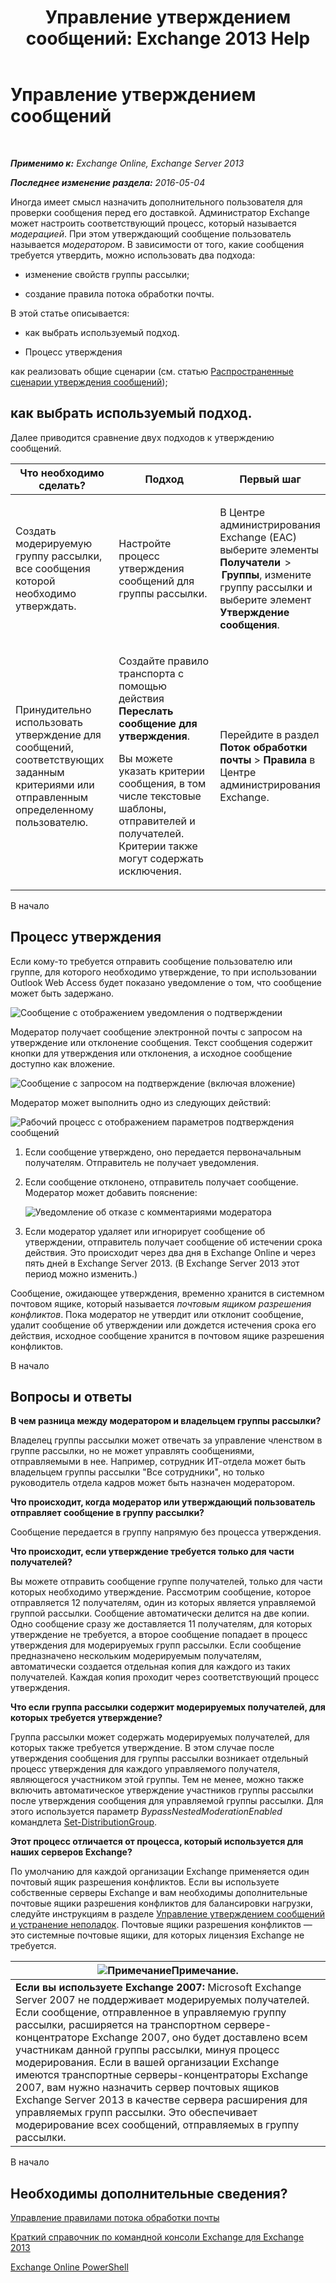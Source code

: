 ﻿---
title: 'Управление утверждением сообщений: Exchange 2013 Help'
TOCTitle: Управление утверждением сообщений
ms:assetid: 43a89f71-8002-4cb0-b3c8-1c2b2597f227
ms:mtpsurl: https://technet.microsoft.com/ru-ru/library/Dd297936(v=EXCHG.150)
ms:contentKeyID: 50487924
ms.date: 04/30/2018
mtps_version: v=EXCHG.150
ms.translationtype: HT
---

# Управление утверждением сообщений

 

_**Применимо к:** Exchange Online, Exchange Server 2013_

_**Последнее изменение раздела:** 2016-05-04_

Иногда имеет смысл назначить дополнительного пользователя для проверки сообщения перед его доставкой. Администратор Exchange может настроить соответствующий процесс, который называется *модерацией*. При этом утверждающий сообщение пользователь называется *модератором*. В зависимости от того, какие сообщения требуется утвердить, можно использовать два подхода:

  - изменение свойств группы рассылки;

  - создание правила потока обработки почты.

В этой статье описывается:

  - как выбрать используемый подход.

  - Процесс утверждения

как реализовать общие сценарии (см. статью [Распространенные сценарии утверждения сообщений](common-message-approval-scenarios-exchange-2013-help.md));

## как выбрать используемый подход.

Далее приводится сравнение двух подходов к утверждению сообщений.


<table>
<colgroup>
<col style="width: 33%" />
<col style="width: 33%" />
<col style="width: 33%" />
</colgroup>
<thead>
<tr class="header">
<th>Что необходимо сделать?</th>
<th>Подход</th>
<th>Первый шаг</th>
</tr>
</thead>
<tbody>
<tr class="odd">
<td><p>Создать модерируемую группу рассылки, все сообщения которой необходимо утверждать.</p></td>
<td><p>Настройте процесс утверждения сообщений для группы рассылки.</p></td>
<td><p>В Центре администрирования Exchange (EAC) выберите элементы <strong>Получатели </strong> &gt; <strong> Группы</strong>, измените группу рассылки и выберите элемент <strong>Утверждение сообщения</strong>.</p></td>
</tr>
<tr class="even">
<td><p>Принудительно использовать утверждение для сообщений, соответствующих заданным критериями или отправленным определенному пользователю.</p></td>
<td><p>Создайте правило транспорта с помощью действия <strong>Переслать сообщение для утверждения</strong>.</p>
<p>Вы можете указать критерии сообщения, в том числе текстовые шаблоны, отправителей и получателей. Критерии также могут содержать исключения.</p></td>
<td><p>Перейдите в раздел <strong>Поток обработки почты</strong> &gt; <strong>Правила</strong> в Центре администрирования Exchange.</p></td>
</tr>
</tbody>
</table>


В начало

## Процесс утверждения

Если кому-то требуется отправить сообщение пользователю или группе, для которого необходимо утверждение, то при использовании Outlook Web Access будет показано уведомление о том, что сообщение может быть задержано.

![Сообщение с отображением уведомления о подтверждении](images/Dd297936.80e2e5f1-0a1e-4c37-9076-794581155405(EXCHG.150).png "Сообщение с отображением уведомления о подтверждении")

Модератор получает сообщение электронной почты с запросом на утверждение или отклонение сообщения. Текст сообщения содержит кнопки для утверждения или отклонения, а исходное сообщение доступно как вложение.

![Сообщение с запросом на подтверждение (включая вложение)](images/Dd297936.bf517f5a-b10e-40df-a48a-403b395b5962(EXCHG.150).png "Сообщение с запросом на подтверждение (включая вложение)")

Модератор может выполнить одно из следующих действий:

![Рабочий процесс с отображением параметров подтверждения сообщений](images/Dd297936.dc7a6ca9-c67d-487a-8713-4d628e07f4b3(EXCHG.150).png "Рабочий процесс с отображением параметров подтверждения сообщений")

1.  Если сообщение утверждено, оно передается первоначальным получателям. Отправитель не получает уведомления.

2.  Если сообщение отклонено, отправитель получает сообщение. Модератор может добавить пояснение:
    
    ![Уведомление об отказе с комментариями модератора](images/Dd297936.a663d36a-c67d-4155-b8f6-4b5dc8e105d9(EXCHG.150).png "Уведомление об отказе с комментариями модератора")  

3.  Если модератор удаляет или игнорирует сообщение об утверждении, отправитель получает сообщение об истечении срока действия. Это происходит через два дня в Exchange Online и через пять дней в Exchange Server 2013. (В Exchange Server 2013 этот период можно изменить.)

Сообщение, ожидающее утверждения, временно хранится в системном почтовом ящике, который называется *почтовым ящиком разрешения конфликтов*. Пока модератор не утвердит или отклонит сообщение, удалит сообщение об утверждении или дождется истечения срока его действия, исходное сообщение хранится в почтовом ящике разрешения конфликтов.

В начало

## Вопросы и ответы

**В чем разница между модератором и владельцем группы рассылки?**

Владелец группы рассылки может отвечать за управление членством в группе рассылки, но не может управлять сообщениями, отправляемыми в нее. Например, сотрудник ИТ-отдела может быть владельцем группы рассылки "Все сотрудники", но только руководитель отдела кадров может быть назначен модератором.

**Что происходит, когда модератор или утверждающий пользователь отправляет сообщение в группу рассылки?**

Сообщение передается в группу напрямую без процесса утверждения.

**Что происходит, если утверждение требуется только для части получателей?**

Вы можете отправить сообщение группе получателей, только для части которых необходимо утверждение. Рассмотрим сообщение, которое отправляется 12 получателям, один из которых является управляемой группой рассылки. Сообщение автоматически делится на две копии. Одно сообщение сразу же доставляется 11 получателям, для которых утверждение не требуется, а второе сообщение попадает в процесс утверждения для модерируемых групп рассылки. Если сообщение предназначено нескольким модерируемым получателям, автоматически создается отдельная копия для каждого из таких получателей. Каждая копия проходит через соответствующий процесс утверждения.

**Что если группа рассылки содержит модерируемых получателей, для которых требуется утверждение?**

Группа рассылки может содержать модерируемых получателей, для которых также требуется утверждение. В этом случае после утверждения сообщения для группы рассылки возникает отдельный процесс утверждения для каждого управляемого получателя, являющегося участником этой группы. Тем не менее, можно также включить автоматическое утверждение участников группы рассылки после утверждения сообщения для управляемой группы рассылки. Для этого используется параметр *BypassNestedModerationEnabled* командлета [Set-DistributionGroup](https://technet.microsoft.com/ru-ru/library/bb124955\(v=exchg.150\)).

**Этот процесс отличается от процесса, который используется для наших серверов Exchange?**

По умолчанию для каждой организации Exchange применяется один почтовый ящик разрешения конфликтов. Если вы используете собственные серверы Exchange и вам необходимы дополнительные почтовые ящики разрешения конфликтов для балансировки нагрузки, следуйте инструкциям в разделе [Управление утверждением сообщений и устранение неполадок](manage-and-troubleshoot-message-approval-exchange-2013-help.md). Почтовые ящики разрешения конфликтов — это системные почтовые ящики, для которых лицензия Exchange не требуется.

<table>
<thead>
<tr class="header">
<th><img src="images/JJ126620.note(EXCHG.150).gif" title="Примечание" alt="Примечание" />Примечание.</th>
</tr>
</thead>
<tbody>
<tr class="odd">
<td><strong>Если вы используете Exchange 2007:</strong> Microsoft Exchange Server 2007 не поддерживает модерируемых получателей. Если сообщение, отправленное в управляемую группу рассылки, расширяется на транспортном сервере-концентраторе Exchange 2007, оно будет доставлено всем участникам данной группы рассылки, минуя процесс модерирования. Если в вашей организации Exchange имеются транспортные серверы-концентраторы Exchange 2007, вам нужно назначить сервер почтовых ящиков Exchange Server 2013 в качестве сервера расширения для управляемых групп рассылки. Это обеспечивает модерирование всех сообщений, отправляемых в группу рассылки.</td>
</tr>
</tbody>
</table>


В начало

## Необходимы дополнительные сведения?

[Управление правилами потока обработки почты](manage-mail-flow-rules-exchange-2013-help.md)

[Краткий справочник по командной консоли Exchange для Exchange 2013](exchange-management-shell-quick-reference-for-exchange-2013-exchange-2013-help.md)

[Exchange Online PowerShell](https://technet.microsoft.com/ru-ru/library/jj200677\(v=exchg.150\))

